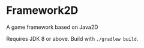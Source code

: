 # Framework2D

A game framework based on Java2D

Requires JDK 8 or above. Build with `./gradlew build`.